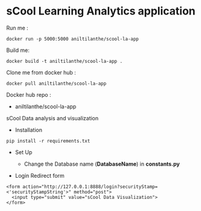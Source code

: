 # sCool Learning Analytics application


Run me : 

```
docker run -p 5000:5000 aniltilanthe/scool-la-app

```

Build me: 

```
docker build -t aniltilanthe/scool-la-app .

```

Clone me from docker hub :  

```
docker pull aniltilanthe/scool-la-app

```

Docker hub repo :  

* aniltilanthe/scool-la-app






sCool Data analysis and visualization


* Installation

```
pip install -r requirements.txt
```



* Set Up

  - Change the Database name (**DatabaseName**) in **constants.py**




* Login Redirect form

```
<form action="http://127.0.0.1:8888/login?securityStamp=<'securityStampString'>" method="post">
  <input type="submit" value="sCool Data Visualization">
</form>
```
